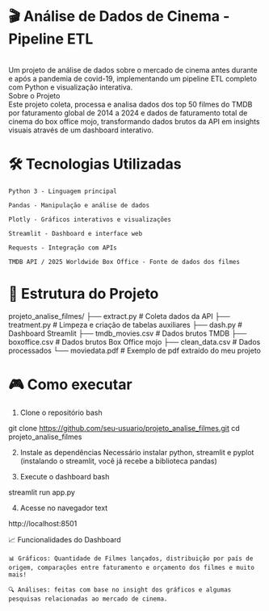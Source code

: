 # 🎬 Análise de Dados de Cinema - Pipeline ETL
<br>
Um projeto de análise de dados sobre o mercado de cinema antes durante e após a pandemia de covid-19, implementando um pipeline ETL completo com Python e visualização interativa.
<br>
Sobre o Projeto
<br>
Este projeto coleta, processa e analisa dados dos top 50 filmes do TMDB por faturamento global de 2014 a 2024 e dados de faturamento total de cinema do box office mojo, transformando dados brutos da API em insights visuais através de um dashboard interativo.
<br>

# 🛠️ Tecnologias Utilizadas

    Python 3 - Linguagem principal

    Pandas - Manipulação e análise de dados

    Plotly - Gráficos interativos e visualizações

    Streamlit - Dashboard e interface web

    Requests - Integração com APIs

    TMDB API / 2025 Worldwide Box Office - Fonte de dados dos filmes

# 📁 Estrutura do Projeto
projeto_analise_filmes/
├── extract.py                  # Coleta dados da API
├── treatment.py                # Limpeza e criação de tabelas auxiliares
├── dash.py                     # Dashboard Streamlit
├── tmdb_movies.csv             # Dados brutos TMDB
├── boxoffice.csv               # Dados brutos Box Office mojo
├── clean_data.csv              # Dados processados
└── moviedata.pdf               # Exemplo de pdf extraído do meu projeto

# 🎮 Como executar
1. Clone o repositório
bash

git clone https://github.com/seu-usuario/projeto_analise_filmes.git
cd projeto_analise_filmes

2. Instale as dependências
Necessário instalar python, streamlit e pyplot (instalando o streamlit, você já recebe a biblioteca pandas)

3. Execute o dashboard
bash

streamlit run app.py

4. Acesse no navegador
text

http://localhost:8501

📈 Funcionalidades do Dashboard

    📊 Gráficos: Quantidade de Filmes lançados, distribuição por país de origem, comparações entre faturamento e orçamento dos filmes e muito mais!
   
    🔍 Análises: feitas com base no insight dos gráficos e algumas pesquisas relacionadas ao mercado de cinema.

